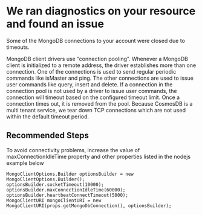 <properties
	pageTitle="MongoDB Connection Errors RCA"
	description="RCA - MongoDB Connection Errors"
	infoBubbleText="MongoDB connections to your account were closed due to timeouts. See the details on the right."
	service="microsoft.documentdb"
	resource="databaseAccounts"
	authors="bharathsreenivas"
	ms.author="bharathb"
	articleId="cosmosdb-mongoconnection-rca"
  	selfHelpType="rca"
	resourceTags=""
	productPesIds="15585"
	cloudEnvironments="public"
/>
# We ran diagnostics on your resource and found an issue
<!--issueDescription-->
Some of the MongoDB connections to your account were closed due to timeouts.
<!--/issueDescription-->

MongoDB client drivers use “connection pooling”. Whenever a MongoDB client is initialized to a remote address, the driver establishes more than one connection.
One of the connections is used to send regular periodic commands like isMaster and ping. 
The other connections are used to issue user commands like query, insert and delete.
If a connection in the connection pool is not used by a driver to issue user commands, the connection will timeout based on the configured timeout limit. Once a connection times out, it is removed from the pool.
Because CosmosDB is a multi tenant service, we tear down TCP connections which are not used within the default timeout period. 

## **Recommended Steps**

To avoid connectivity problems, increase the value of maxConnectionIdleTime property and 
other properties listed in the nodejs example below

```
MongoClientOptions.Builder optionsBuilder = new MongoClientOptions.Builder();
optionsBuilder.socketTimeout(10000);
optionsBuilder.maxConnectionIdleTime(60000);
optionsBuilder.heartbeatConnectTimeout(5000);
MongoClientURI mongoClientURI = new MongoClientURI(props.getMongoDbConnection(), optionsBuilder);
```
